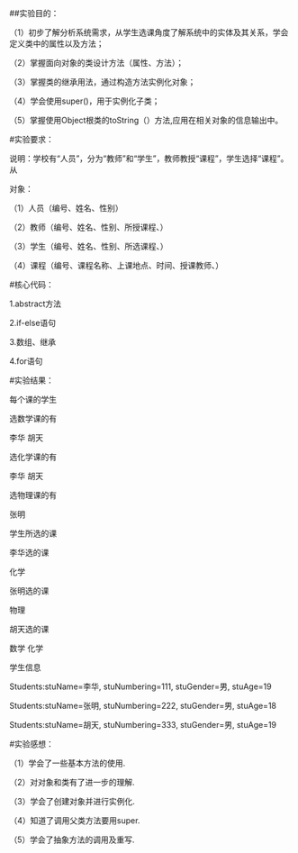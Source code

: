 ##实验目的：

（1）初步了解分析系统需求，从学生选课角度了解系统中的实体及其关系，学会定义类中的属性以及方法；

（2）掌握面向对象的类设计方法（属性、方法）；

（3）掌握类的继承用法，通过构造方法实例化对象；

（4）学会使用super()，用于实例化子类；

（5）掌握使用Object根类的toString（）方法,应用在相关对象的信息输出中。

#实验要求：

说明：学校有“人员”，分为“教师”和“学生”，教师教授“课程”，学生选择“课程”。从

对象：

（1）人员（编号、姓名、性别）

（2）教师（编号、姓名、性别、所授课程、）

（3）学生（编号、姓名、性别、所选课程、）

（4）课程（编号、课程名称、上课地点、时间、授课教师、）

#核心代码：

1.abstract方法

2.if-else语句

3.数组、继承

4.for语句



#实验结果：

每个课的学生

选数学课的有

李华 胡天 

选化学课的有

李华 胡天 

选物理课的有

张明       

学生所选的课

李华选的课

化学 

张明选的课

物理 

胡天选的课

数学 化学 

学生信息

Students:stuName=李华, stuNumbering=111, stuGender=男, stuAge=19

Students:stuName=张明, stuNumbering=222, stuGender=男, stuAge=18

Students:stuName=胡天, stuNumbering=333, stuGender=男, stuAge=19


#实验感想：

（1）学会了一些基本方法的使用.

（2）对对象和类有了进一步的理解.

（3）学会了创建对象并进行实例化.

（4）知道了调用父类方法要用super.

（5）学会了抽象方法的调用及重写.


